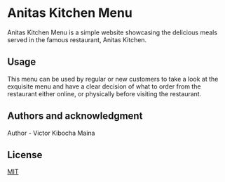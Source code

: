 # Anitas Kitchen Menu

Anitas Kitchen Menu is a simple website showcasing the delicious meals served in the famous restaurant, Anitas Kitchen.

## Usage

This menu can be used by regular or new customers to take a look at the exquisite menu and have a clear decision of what to order
from the restaurant either online, or physically before visiting the restaurant.

## Authors and acknowledgment

Author - Victor Kibocha Maina

## License
[MIT](https://choosealicense.com/licenses/mit/#)
